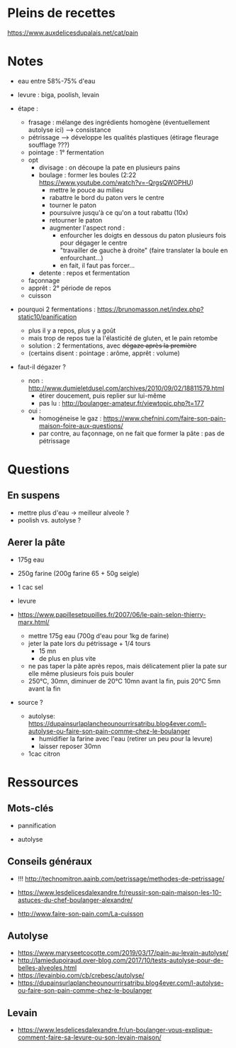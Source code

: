 # Pleins de recettes
https://www.auxdelicesdupalais.net/cat/pain

# Notes

- eau entre 58%-75% d'eau
- levure : biga, poolish, levain

- étape : 
    - frasage : mélange des ingrédients homogène (éventuellement autolyse ici) --> consistance
    - pétrissage --> développe les qualités plastiques (étirage fleurage soufflage ???)
    - pointage : 1° fermentation
    - opt
        - divisage : on découpe la pate en plusieurs pains
        - boulage : former les boules (2:22 https://www.youtube.com/watch?v=-QrgsQWOPHU)
            - mettre le pouce au milieu
            - rabattre le bord du paton vers le centre
            - tourner le paton
            - poursuivre jusqu'à ce qu'on a tout rabattu (10x)
            - retourner le paton
            - augmenter l'aspect rond : 
                - enfourcher les doigts en dessous du paton plusieurs fois pour dégager le centre
                - "travailler de gauche à droite" (faire translater la boule en enfourchant...)
                - en fait, il faut pas forcer...
        -  detente : repos et fermentation
    - façonnage
    - apprêt : 2° période de repos
    - cuisson

- pourquoi 2 fermentations : https://brunomasson.net/index.php?static10/panification
    - plus il y a repos, plus y a goût
    - mais trop de repos tue la l'élasticité de gluten, et le pain retombe
    - solution : 2 fermentations, avec ~~dégaze après la première~~
    - (certains disent : pointage : arôme, apprêt : volume)

- faut-il dégazer ?
    - non : http://www.dumieletdusel.com/archives/2010/09/02/18811579.html
        - étirer doucement, puis replier sur lui-même
        - pas lu : http://boulanger-amateur.fr/viewtopic.php?t=177
    - oui :
        - homogéneise le gaz : https://www.chefnini.com/faire-son-pain-maison-foire-aux-questions/ 
        - par contre, au façonnage, on ne fait que former la pâte : pas de pétrissage

# Questions

## En suspens
- mettre plus d'eau -> meilleur alveole ?
- poolish vs. autolyse ?

## Aerer la pâte

- 175g eau
- 250g farine (200g farine 65 + 50g seigle)
- 1 cac sel
- levure

- https://www.papillesetpupilles.fr/2007/06/le-pain-selon-thierry-marx.html/
    - mettre 175g eau (700g d'eau pour 1kg de farine)
    - jeter la pate lors du pétrissage + 1/4 tours 
        - 15 mn
        - de plus en plus vite
    - ne pas taper la pâte après repos, mais délicatement plier la pate sur elle même plusieurs fois puis bouler
    - 250°C, 30mn, diminuer de 20°C 10mn avant la fin, puis 20°C 5mn avant la fin

- source ?
    - autolyse: https://dupainsurlaplancheounourrirsatribu.blog4ever.com/l-autolyse-ou-faire-son-pain-comme-chez-le-boulanger
        - humidifier la farine avec l'eau (retirer un peu pour la levure)
        - laisser reposer 30mn
    - 1cac citron 



# Ressources

## Mots-clés

- pannification

- autolyse

## Conseils généraux

- !!! http://technomitron.aainb.com/petrissage/methodes-de-petrissage/

- https://www.lesdelicesdalexandre.fr/reussir-son-pain-maison-les-10-astuces-du-chef-boulanger-alexandre/
- http://www.faire-son-pain.com/La-cuisson

## Autolyse
- https://www.maryseetcocotte.com/2019/03/17/pain-au-levain-autolyse/
- http://lamiedupoiraud.over-blog.com/2017/10/tests-autolyse-pour-de-belles-alveoles.html
- https://levainbio.com/cb/crebesc/autolyse/
- https://dupainsurlaplancheounourrirsatribu.blog4ever.com/l-autolyse-ou-faire-son-pain-comme-chez-le-boulanger

## Levain
- https://www.lesdelicesdalexandre.fr/un-boulanger-vous-explique-comment-faire-sa-levure-ou-son-levain-maison/